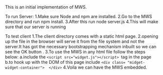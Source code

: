 This is an initial implementation of MWS.

To run Server:
1.Make sure Node and npm are installed.
2.Go to the MWS directory and run npm install.
3.After this run node server.js
4.This will make sure that our server is running

To test client
1.The client directory comes with a static html page.
2.opening up the file in the browser will serve it from the file system and not the server.It has got the necessary bootstrapping mechanism inbuilt so we can see the OK button .
3.To use the MWS in any html file follow the steps below:
	a.include the  ```<script src="widget.js"></script> ```tag in the page
	b.to hook up with the DOM of this page include  ```<div class= "midget-widget-container">  </div>```
4.Voila we can have the MWS embedded.



